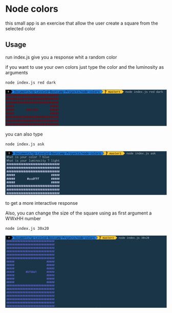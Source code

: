# Node colors

this small app is an exercise that allow the user create a square from the selected color

## Usage

run index.js give you a response whit a random color

if you want to use your own colors just type the color and the luminosity as arguments

```sh
node index.js red dark
```

![usage Example](red-dark.png)

you can also type

```sh
node index.js ask
```

![ask usage Example](ask.png)

to get a more interactive response

Also, you can change the size of the square using as first argument a WWxHH number

```sh
node index.js 30x20
```

![big square usage Example](bigSquare.png)
